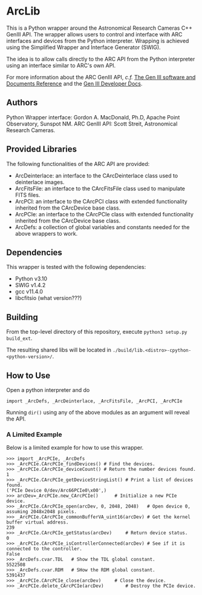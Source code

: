 # ArcLib

This is a Python wrapper around the Astronomical Research Cameras C++ GenIII API. The wrapper allows users to control and interface with ARC interfaces and devices from the Python interpreter. Wrapping is achieved using the Simplified Wrapper and Interface Generator (SWIG).

The idea is to allow calls directly to the ARC API from the Python interpreter using an interface similar to ARC's own API.

For more information about the ARC GenIII API, *c.f.* [The Gen III software and Documents Reference](http://www.astro-cam.com/Gen3Software.php) and the [Gen III Developer Docs](http://www.astro-cam.com/DOCUMENTS/GenIII/arc_api/v3.6.2/).

## Authors

Python Wrapper interface: Gordon A. MacDonald, Ph.D, Apache Point Observatory, Sunspot NM.
ARC GenIII API: Scott Streit, Astronomical Research Cameras.

## Provided Libraries

The following functionalities of the ARC API are provided:

+ ArcDeinterlace: an interface to the CArcDeinterlace class used to deinterlace images.
+ ArcFitsFile: an interface to the CArcFitsFile class used to manipulate FITS files.
+ ArcPCI: an interface to the CArcPCI class with extended functionality inherited from the CArcDevice base class.
+ ArcPCIe: an interface to the CArcPCIe class with extended functionality inherited from the CArcDevice base class.
+ ArcDefs: a collection of global variables and constants needed for the above wrappers to work. 

## Dependencies

This wrapper is tested with the following dependencies:

+ Python v3.10
+ SWIG v1.4.2
+ gcc v11.4.0
+ libcfitsio (what version???)

## Building

From the top-level directory of this repository, execute ```python3 setup.py build_ext```.

The resulting shared libs will be located in ```./build/lib.<distro>-cpython-<python-version>/```.

## How to Use

Open a python interpreter and do

```import _ArcDefs, _ArcDeinterlace, _ArcFitsFile, _ArcPCI, _ArcPCIe```

Running ```dir()``` using any of the above modules as an argument will reveal the API.

### A Limited Example

Below is a limited example for how to use this wrapper.

```
>>> import _ArcPCIe, _ArcDefs
>>> _ArcPCIe.CArcPCIe_findDevices()	# Find the devices.
>>> _ArcPCIe.CArcPCIe_deviceCount()	# Return the number devices found.
1
>>> _ArcPCIe.CArcPCIe_getDeviceStringList()	# Print a list of devices found.
('PCIe Device 0/dev/Arc66PCIe0\x00',)
>>> arcDev=_ArcPCIe.new_CArcPCIe()		# Initialize a new PCIe device.
>>> _ArcPCIe.CArcPCIe_open(arcDev, 0, 2048, 2048)	# Open device 0, assuming 2048x2048 pixels.
>>> _ArcPCIe.CArcPCIe_commonBufferVA_uint16(arcDev)	# Get the kernel buffer virtual address.
239
>>> _ArcPCIe.CArcPCIe_getStatus(arcDev)		# Return device status.
0
>>> _ArcPCIe.CArcPCIe_isControllerConnected(arcDev)	# See if it is connected to the controller.
False
>>> _ArcDefs.cvar.TDL	# Show the TDL global constant.
5522508
>>> _ArcDefs.cvar.RDM	# SHow the RDM global constant.
5391437
>>> _ArcPCIe.CArcPCIe_close(arcDev)		# Close the device.
>>> _ArcPCIe.delete_CArcPCIe(arcDev)		# Destroy the PCIe device.
```


